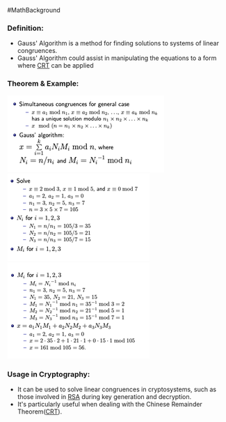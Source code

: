 #MathBackground 
### Definition:
- Gauss' Algorithm is a method for finding solutions to systems of linear congruences. 
- Gauss' Algorithm could assist in manipulating the equations to a form where [CRT](CRT.md) can be applied
### Theorem & Example:
![](Attachments/Gaus1.png)
![](Attachments/Gaus2.png)
![](Attachments/Gaus3.png)
### Usage in Cryptography:
- It can be used to solve linear congruences in cryptosystems, such as those involved in [RSA](RSA.md) during key generation and decryption.
- It's particularly useful when dealing with the Chinese Remainder Theorem([CRT](CRT.md)).